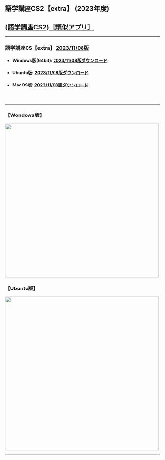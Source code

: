 ## 語学講座CS2【extra】 (2023年度)  
## ([語学講座CS2](https://csreviser.github.io/CaptureStream2/))[［類似アプリ］](https://csreviser.github.io/CaptureStream2/application)          

***
### 語学講座CS【extra】 [2023/11/08版](https://github.com/CSReviser/Capturestream2-extra/releases/tag/20231108)                 

   - #### Windows版(64bit): [2023/11/08版ダウンロード](https://github.com/CSReviser/CaptureStream2-extra/releases/download/20231108/CaptureStream2-extra-Windows-x64-20231108.zip)    
   - #### Ubuntu版: [2023/11/08版ダウンロード](https://github.com/CSReviser/CaptureStream2-extra/releases/download/20231108/CaptureStream2-extra-Ubuntu-20231108.zip)
   - #### MacOS版: [2023/11/08版ダウンロード](https://github.com/CSReviser/CaptureStream2-extra/releases/download/20231108/CaptureStream2-extra-MacOS-20231108.dmg)
　　     
                               
***       
### 【Wondows版】                       
<img src="https://github-production-user-asset-6210df.s3.amazonaws.com/46049273/281395064-56ddca42-8b83-41b7-83e9-927396b208f2.png" width="500">


### 【Ubuntu版】                       
<img src="https://user-images.githubusercontent.com/46049273/219273859-02f739d2-3ce0-4e2d-b4fc-70ed6c1cc340.png" width="500">

***      
<link rel="shortcut icon" type="image/x-icon" href="https://avatars.githubusercontent.com/u/46049273?v=4">
<meta name="twitter:image:src" content="https://avatars.githubusercontent.com/u/46049273?v=4">
